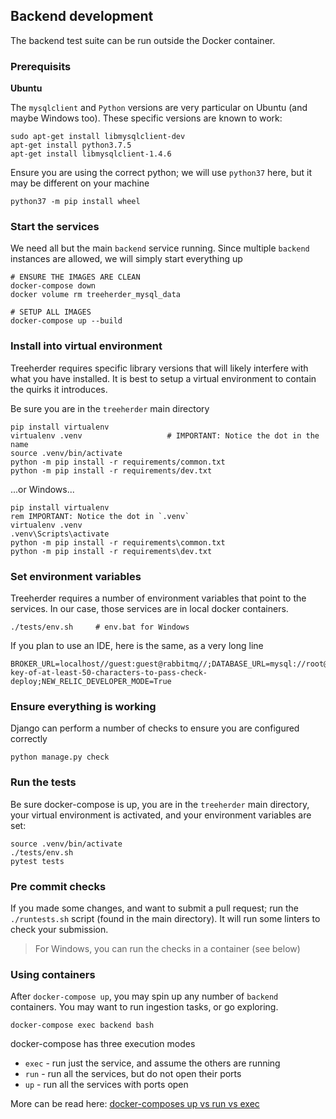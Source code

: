 ## Backend development

The backend test suite can be run outside the Docker container.

### Prerequisits

**Ubuntu**

The `mysqlclient` and `Python` versions are very particular on Ubuntu (and maybe Windows too). These specific versions are known to work:

    sudo apt-get install libmysqlclient-dev
    apt-get install python3.7.5
    apt-get install libmysqlclient-1.4.6
    
Ensure you are using the correct python; we will use `python37` here, but it may be different on your machine
  
    python37 -m pip install wheel


### Start the services

We need all but the main `backend` service running.  Since multiple `backend` instances are allowed, we will simply start everything up

    # ENSURE THE IMAGES ARE CLEAN
    docker-compose down
    docker volume rm treeherder_mysql_data 
    
    # SETUP ALL IMAGES
    docker-compose up --build

### Install into virtual environment

Treeherder requires specific library versions that will likely interfere with what you have installed. It is best to setup a virtual environment to contain the quirks it introduces.

Be sure you are in the `treeherder` main directory

    pip install virtualenv
    virtualenv .venv                   # IMPORTANT: Notice the dot in the name
    source .venv/bin/activate
    python -m pip install -r requirements/common.txt
    python -m pip install -r requirements/dev.txt

...or Windows...

    pip install virtualenv
    rem IMPORTANT: Notice the dot in `.venv`
    virtualenv .venv             
    .venv\Scripts\activate
    python -m pip install -r requirements\common.txt
    python -m pip install -r requirements\dev.txt

### Set environment variables

Treeherder requires a number of environment variables that point to the services.  In our case, those services are in local docker containers.

    ./tests/env.sh     # env.bat for Windows

If you plan to use an IDE, here is the same, as a very long line

```
BROKER_URL=localhost//guest:guest@rabbitmq//;DATABASE_URL=mysql://root@localhost:3306/treeherder;REDIS_URL=redis://localhost:6379;SITE_URL=http://backend:8000/;TREEHERDER_DEBUG=True;TREEHERDER_DJANGO_SECRET_KEY=secret-key-of-at-least-50-characters-to-pass-check-deploy;NEW_RELIC_DEVELOPER_MODE=True
```

### Ensure everything is working

Django can perform a number of checks to ensure you are configured correctly

    python manage.py check

### Run the tests

Be sure docker-compose is up, you are in the `treeherder` main directory, your virtual environment is activated, and your environment variables are set:

    source .venv/bin/activate
    ./tests/env.sh
    pytest tests

### Pre commit checks

If you made some changes, and want to submit a pull request; run the `./runtests.sh` script (found in the main directory).  It will run some linters to check your submission.

> For Windows, you can run the checks in a container (see below)


### Using containers

After `docker-compose up`, you may spin up any number of `backend` containers. You may want to run ingestion tasks, or go exploring. 

    docker-compose exec backend bash

docker-compose has three execution modes

* `exec` - run just the service, and assume the others are running
* `run` - run all the services, but do not open their ports
* `up` - run all the services with ports open

More can be read here: [docker-composes up vs run vs exec](https://medium.com/@zhao.li/how-to-understand-the-difference-between-docker-composes-up-vs-run-vs-exec-commands-a506151967df)
